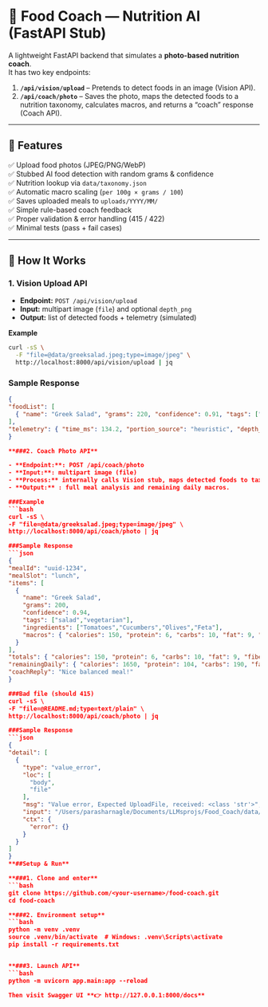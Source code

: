 # 🥗 Food Coach — Nutrition AI (FastAPI Stub)

A lightweight FastAPI backend that simulates a **photo-based nutrition coach**.  
It has two key endpoints:

1. **`/api/vision/upload`** – Pretends to detect foods in an image (Vision API).  
2. **`/api/coach/photo`** – Saves the photo, maps the detected foods to a nutrition taxonomy, calculates macros, and returns a “coach” response (Coach API).

---

## 🚀 Features

✅ Upload food photos (JPEG/PNG/WebP)  
✅ Stubbed AI food detection with random grams & confidence  
✅ Nutrition lookup via `data/taxonomy.json`  
✅ Automatic macro scaling (`per 100g × grams / 100`)  
✅ Saves uploaded meals to `uploads/YYYY/MM/`  
✅ Simple rule-based coach feedback  
✅ Proper validation & error handling (415 / 422)  
✅ Minimal tests (pass + fail cases)

---

## 🧠 How It Works

### 1. Vision Upload API
- **Endpoint:** `POST /api/vision/upload`
- **Input:** multipart image (`file`) and optional `depth_png`
- **Output:** list of detected foods + telemetry (simulated)

**Example**
```bash
curl -sS \
  -F "file=@data/greeksalad.jpeg;type=image/jpeg" \
  http://localhost:8000/api/vision/upload | jq
```
  ### Sample Response
  ```json
  {
  "foodList": [
    { "name": "Greek Salad", "grams": 220, "confidence": 0.91, "tags": ["salad","vegetarian"] }
  ],
  "telemetry": { "time_ms": 134.2, "portion_source": "heuristic", "depth_coverage_pct": 0.0 }
}

**###2. Coach Photo API**

- **Endpoint:**: POST /api/coach/photo
- **Input:**: multipart image (file)
- **Process:** internally calls Vision stub, maps detected foods to taxonomy, scales macros, and stores the result.
- **Output:** : full meal analysis and remaining daily macros.

###Example
```bash
curl -sS \
  -F "file=@data/greeksalad.jpeg;type=image/jpeg" \
  http://localhost:8000/api/coach/photo | jq

###Sample Response
```json
{
  "mealId": "uuid-1234",
  "mealSlot": "lunch",
  "items": [
    {
      "name": "Greek Salad",
      "grams": 200,
      "confidence": 0.94,
      "tags": ["salad","vegetarian"],
      "ingredients": ["Tomatoes","Cucumbers","Olives","Feta"],
      "macros": { "calories": 150, "protein": 6, "carbs": 10, "fat": 9, "fiber": 3 }
    }
  ],
  "totals": { "calories": 150, "protein": 6, "carbs": 10, "fat": 9, "fiber": 3 },
  "remainingDaily": { "calories": 1650, "protein": 104, "carbs": 190, "fat": 51, "fiber": 22 },
  "coachReply": "Nice balanced meal!"
}

###Bad file (should 415)
curl -sS \
  -F "file=@README.md;type=text/plain" \
  http://localhost:8000/api/coach/photo | jq

  ###Sample Response
  ```json
  {
  "detail": [
    {
      "type": "value_error",
      "loc": [
        "body",
        "file"
      ],
      "msg": "Value error, Expected UploadFile, received: <class 'str'>",
      "input": "/Users/parasharnagle/Documents/LLMsprojs/Food_Coach/data/greeksalad.jpeg",
      "ctx": {
        "error": {}
      }
    }
  ]
}
**##Setup & Run**

**###1. Clone and enter**
```bash
git clone https://github.com/<your-username>/food-coach.git
cd food-coach

**###2. Environment setup**
```bash
python -m venv .venv
source .venv/bin/activate  # Windows: .venv\Scripts\activate
pip install -r requirements.txt


**###3. Launch API**
```bash
python -m uvicorn app.main:app --reload

Then visit Swagger UI **👉 http://127.0.0.1:8000/docs**


